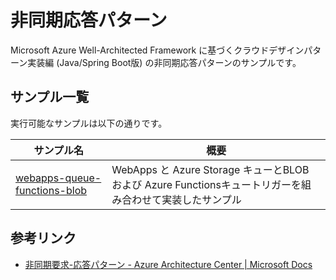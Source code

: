 # 非同期応答パターン

Microsoft Azure Well-Architected Framework に基づくクラウドデザインパターン実装編 (Java/Spring Boot版) の非同期応答パターンのサンプルです。

## サンプル一覧

実行可能なサンプルは以下の通りです。

| サンプル名                                                               | 概要                                                                                                     |
| ------------------------------------------------------------------------ | -------------------------------------------------------------------------------------------------------- |
| [webapps-queue-functions-blob](./webapps-queue-functions-blob/README_ja.md) | WebApps と Azure Storage キューとBLOB および Azure Functionsキュートリガーを組み合わせて実装したサンプル |

## 参考リンク

- [非同期要求-応答パターン - Azure Architecture Center | Microsoft Docs](https://docs.microsoft.com/ja-jp/azure/architecture/patterns/async-request-reply)